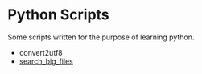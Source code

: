# Python Scripts

Some scripts written for the purpose of learning python.

- convert2utf8
- [search_big_files](search_big_files/readme.md)